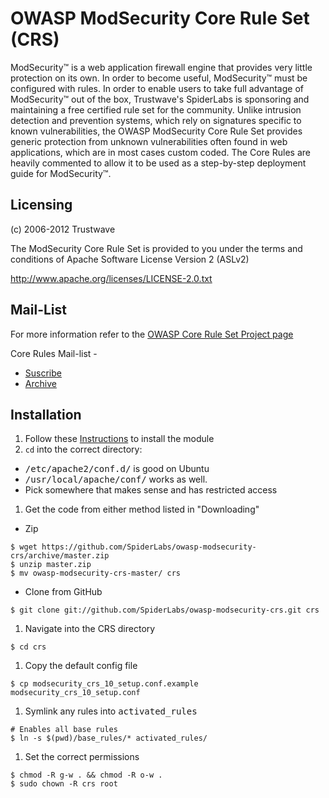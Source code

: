 # OWASP ModSecurity Core Rule Set (CRS)

ModSecurity™ is a web application firewall engine that provides very little protection on its own. In order to become useful, ModSecurity™ must be configured with rules. In order to enable users to take full advantage of ModSecurity™ out of the box, Trustwave's SpiderLabs is sponsoring and maintaining a free certified rule set for the community. Unlike intrusion detection and prevention systems, which rely on signatures specific to known vulnerabilities, the OWASP ModSecurity Core Rule Set provides generic protection from unknown vulnerabilities often found in web applications, which are in most cases custom coded. The Core Rules are heavily commented to allow it to be used as a step-by-step deployment guide for ModSecurity™.

## Licensing
(c) 2006-2012 Trustwave

The ModSecurity Core Rule Set is provided to you under the terms and
conditions of Apache Software License Version 2 (ASLv2)

http://www.apache.org/licenses/LICENSE-2.0.txt

## Mail-List
For more information refer to the [OWASP Core Rule Set Project page](http://www.owasp.org/index.php/Category:OWASP_ModSecurity_Core_Rule_Set_Project)

Core Rules Mail-list -
* [Suscribe](https://lists.owasp.org/mailman/listinfo/owasp-modsecurity-core-rule-set)  
* [Archive](https://lists.owasp.org/pipermail/owasp-modsecurity-core-rule-set/)

## Installation
1. Follow these [Instructions](http://www.modsecurity.org/download.html) to install the module
1. `cd` into the correct directory:
 * <samp>/etc/apache2/conf.d/</samp> is good on Ubuntu
 * <samp>/usr/local/apache/conf/</samp> works as well.
 * Pick somewhere that makes sense and has restricted access
1. Get the code from either method listed in "Downloading"
 * Zip
```shell
$ wget https://github.com/SpiderLabs/owasp-modsecurity-crs/archive/master.zip
$ unzip master.zip
$ mv owasp-modsecurity-crs-master/ crs
```
 * Clone from GitHub
```shell
$ git clone git://github.com/SpiderLabs/owasp-modsecurity-crs.git crs
```
1. Navigate into the CRS directory
```shell
$ cd crs
```
1. Copy the default config file
```shell
$ cp modsecurity_crs_10_setup.conf.example modsecurity_crs_10_setup.conf
```
1. Symlink any rules into <samp>activated_rules</samp>
```shell
# Enables all base rules
$ ln -s $(pwd)/base_rules/* activated_rules/
```
1. Set the correct permissions
```shell
$ chmod -R g-w . && chmod -R o-w .
$ sudo chown -R crs root
```
